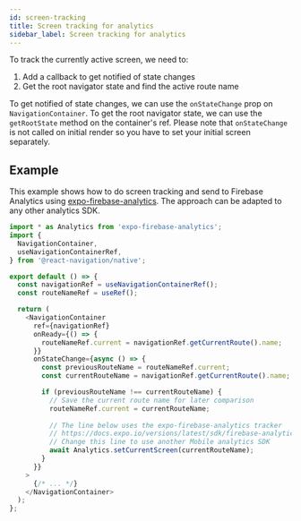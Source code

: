 ```yaml
---
id: screen-tracking
title: Screen tracking for analytics
sidebar_label: Screen tracking for analytics
---
```


To track the currently active screen, we need to:

1. Add a callback to get notified of state changes
2. Get the root navigator state and find the active route name

To get notified of state changes, we can use the `onStateChange` prop on `NavigationContainer`. To get the root navigator state, we can use the `getRootState` method on the container's ref. Please note that `onStateChange` is not called on initial render so you have to set your initial screen separately.

## Example

This example shows how to do screen tracking and send to Firebase Analytics using [expo-firebase-analytics](https://docs.expo.io/versions/latest/sdk/firebase-analytics/). The approach can be adapted to any other analytics SDK.

 <samp id="screen-tracking-for-analytics" />

```js
import * as Analytics from 'expo-firebase-analytics';
import {
  NavigationContainer,
  useNavigationContainerRef,
} from '@react-navigation/native';

export default () => {
  const navigationRef = useNavigationContainerRef();
  const routeNameRef = useRef();

  return (
    <NavigationContainer
      ref={navigationRef}
      onReady={() => {
        routeNameRef.current = navigationRef.getCurrentRoute().name;
      }}
      onStateChange={async () => {
        const previousRouteName = routeNameRef.current;
        const currentRouteName = navigationRef.getCurrentRoute().name;

        if (previousRouteName !== currentRouteName) {
          // Save the current route name for later comparison
          routeNameRef.current = currentRouteName;
          
          // The line below uses the expo-firebase-analytics tracker
          // https://docs.expo.io/versions/latest/sdk/firebase-analytics/
          // Change this line to use another Mobile analytics SDK
          await Analytics.setCurrentScreen(currentRouteName);
        }
      }}
    >
      {/* ... */}
    </NavigationContainer>
  );
};
```
